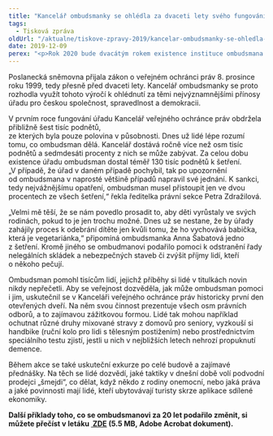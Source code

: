 ```yaml
---
title: "Kancelář ombudsmanky se ohlédla za dvaceti lety svého fungování  a poprvé otevřela dveře veřejnosti"
tags:
  - Tisková zpráva
oldUrl: "/aktualne/tiskove-zpravy-2019/kancelar-ombudsmanky-se-ohledla-za-dvaceti-lety-sveho-fungovani-a-poprve-otevrela-dvere-ve"
date: 2019-12-09
perex: "<p>Rok 2020 bude dvacátým rokem existence instituce ombudsmana. Kancelář veřejného ochránce práv proto otevřela své dveře veřejnosti. Formou přednášek a zážitků lidem ukazuje, co všechno se jí za dvě dekády podařilo změnit k lepšímu – od nepříznivých osudů jednotlivců až po systémové problémy. </p>"
---
```


<!-- imported from the old website -->

<p>Poslanecká sněmovna přijala zákon o veřejném ochránci práv 8. prosince roku 1999, tedy přesně před dvaceti lety. Kancelář ombudsmanky se proto rozhodla využít tohoto výročí k ohlédnutí za těmi nejvýznamnějšími přínosy úřadu pro českou společnost, spravedlnost a demokracii. </p> <p>V prvním roce fungování úřadu Kancelář veřejného ochránce práv obdržela přibližně šest tisíc podnětů, <br /> ze kterých byla pouze polovina v působnosti. Dnes už lidé lépe rozumí tomu, co ombudsman dělá. Kancelář dostává ročně více než osm tisíc podnětů a sedmdesáti procenty z nich se může zabývat. Za celou dobu <br /> existence úřadu ombudsman dostal téměř 130 tisíc podnětů k šetření. „V případě, že úřad v daném případě pochybil, tak po upozornění od ombudsmana v naprosté většině případů napravil své jednání. K sankci, tedy nejvážnějšímu opatření, ombudsman musel přistoupit jen ve dvou procentech ze všech šetření,“ řekla ředitelka právní sekce Petra Zdražilová. </p> <p>„Velmi mě těší, že se nám povedlo prosadit to, aby děti vyrůstaly ve svých rodinách, pokud to je jen trochu možné. Dnes už se nestane, že by úřady zahájily proces k odebrání dítěte jen kvůli tomu, že ho vychovává babička, která je vegetariánka,“ připomíná ombudsmanka Anna Šabatová jedno z šetření. Kromě jiného se ombudmanovi podařilo pomoci k odstranění řady nelegálních skládek a nebezpečných staveb či zvýšit příjmy lidí, kteří o někoho pečují. </p> <p>Ombudsman pomohl tisícům lidí, jejichž příběhy si lidé v titulkách novin nikdy nepřečetli. Aby se veřejnost dozvěděla, jak může ombudsman pomoci i jim, uskutečnil se v Kanceláři veřejného ochránce práv historicky první den otevřených dveří. Na něm svou činnost prezentuje všech osm právních odborů, a to zajímavou zážitkovou formou. Lidé tak mohou například ochutnat různé druhy mixované stravy z domovů pro seniory, vyzkouší si handbike (ruční kolo pro lidi s tělesným postižením) nebo prostřednictvím speciálního testu zjistí, jestli u nich v nejbližších letech nehrozí propuknutí demence. </p> <p>Během akce se také uskuteční exkurze po celé budově a zajímavé přednášky. Na těch se lidé dozvědí, jaké taktiky v dnešní době volí podvodní prodejci „šmejdi“, co dělat, když někdo z rodiny onemocní, nebo jaká práva a jaké povinnosti mají lidé, kteří ubytovávají turisty skrze aplikace sdílené ekonomiky.</p> <p><b>Další příklady toho, co se ombudsmanovi za 20 let podařilo změnit, si můžete přečíst v letáku <a title="Otevření do nového okna" href="https://www.ochrance.cz/fileadmin/user_upload/Letaky/Letak_20_let_ombudsmana.pdf" target="_blank"><img alt="" src="https://www.ochrance.cz/typo3/ext/od_linkdesc/icons/pdf.gif" class="od_linkdesc_icon" /> ZDE</a> (5.5 MB, Adobe Acrobat dokument).</b></p>
